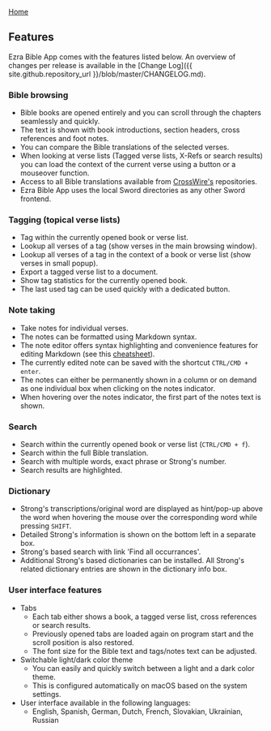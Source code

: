 <p id="navigation">
  <a href="https://ezrabibleapp.net">Home</a>
</p>

## Features

Ezra Bible App comes with the features listed below. An overview of changes per release is available in the [Change Log]({{ site.github.repository_url }}/blob/master/CHANGELOG.md). 

### Bible browsing

  * Bible books are opened entirely and you can scroll through the chapters seamlessly and quickly.
  * The text is shown with book introductions, section headers, cross references and foot notes.
  * You can compare the Bible translations of the selected verses.
  * When looking at verse lists (Tagged verse lists, X-Refs or search results) you can load the context of the current verse using a button or a mouseover function.
  * Access to all Bible translations available from [CrossWire's](http://www.crosswire.org) repositories.
  * Ezra Bible App uses the local Sword directories as any other Sword frontend.

### Tagging (topical verse lists)

  * Tag within the currently opened book or verse list.
  * Lookup all verses of a tag (show verses in the main browsing window).
  * Lookup all verses of a tag in the context of a book or verse list (show verses in small popup).
  * Export a tagged verse list to a document.
  * Show tag statistics for the currently opened book.
  * The last used tag can be used quickly with a dedicated button.

### Note taking

  * Take notes for individual verses.
  * The notes can be formatted using Markdown syntax.
  * The note editor offers syntax highlighting and convenience features for editing Markdown
  (see this [cheatsheet](https://github.com/adam-p/markdown-here/wiki/Markdown-Cheatsheet)).
  * The currently edited note can be saved with the shortcut `CTRL/CMD + enter`.
  * The notes can either be permanently shown in a column or on demand as one individual box when clicking on the notes indicator.
  * When hovering over the notes indicator, the first part of the notes text is shown.

### Search

  * Search within the currently opened book or verse list (`CTRL/CMD + f`).
  * Search within the full Bible translation.
  * Search with multiple words, exact phrase or Strong's number.
  * Search results are highlighted.

### Dictionary

  - Strong's transcriptions/original word are displayed as hint/pop-up above the word when hovering the mouse over the corresponding word while pressing `SHIFT`.
  - Detailed Strong's information is shown on the bottom left in a separate box.
  - Strong's based search with link 'Find all occurrances'.
  - Additional Strong's based dictionaries can be installed. All Strong's related dictionary entries are shown in the dictionary info box.

### User interface features

* Tabs
  * Each tab either shows a book, a tagged verse list, cross references or search results.
  * Previously opened tabs are loaded again on program start and the scroll position is also restored.
  * The font size for the Bible text and tags/notes text can be adjusted. 
* Switchable light/dark color theme
  * You can easily and quickly switch between a light and a dark color theme.
  * This is configured automatically on macOS based on the system settings.
* User interface available in the following languages:
  * English, Spanish, German, Dutch, French, Slovakian, Ukrainian, Russian

